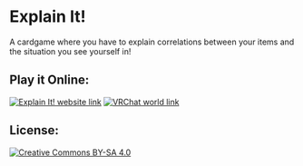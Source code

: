 # Explain It!
A cardgame where you have to explain correlations between your items and the situation you see yourself in!

## Play it Online:
[<img alt="Explain It! website link" src="https://upload.wikimedia.org/wikipedia/commons/7/74/Internet-web-browser.svg"/>](https://explainit.xyz)
[<img alt="VRChat world link" src="https://assets.vrchat.com/www/favicons/favicon.ico"/>](https://vrchat.com/home/world/wrld_cca22bd1-b6b0-4e1f-9356-7a8ee010e468)

## License:
[<img alt="Creative Commons BY-SA 4.0" src="https://img.shields.io/badge/BY--SA 4.0-EF9421?style=for-the-badge&logo=creativecommons&logoColor=white"/>](https://creativecommons.org/licenses/by-sa/4.0/)

